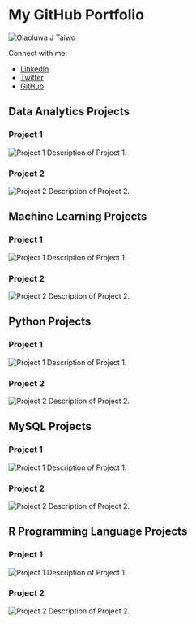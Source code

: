 # My GitHub Portfolio

![Olaoluwa J Taiwo](your_image_url.jpg)

Connect with me:
- [LinkedIn](https://www.linkedin.com/in/your-linkedin-profile)
- [Twitter](https://twitter.com/your-twitter-handle)
- [GitHub](https://github.com/your-github-username)

## Data Analytics Projects

### Project 1
![Project 1]([project1_image_url.jpg](https://github.com/OlaoluwajohnsonT/Portfolio/blob/main/1000020723-removebg.png))
Description of Project 1.

### Project 2
![Project 2](project2_image_url.jpg)
Description of Project 2.

## Machine Learning Projects

### Project 1
![Project 1](project1_image_url.jpg)
Description of Project 1.

### Project 2
![Project 2](project2_image_url.jpg)
Description of Project 2.

## Python Projects

### Project 1
![Project 1](project1_image_url.jpg)
Description of Project 1.

### Project 2
![Project 2](project2_image_url.jpg)
Description of Project 2.

## MySQL Projects

### Project 1
![Project 1](project1_image_url.jpg)
Description of Project 1.

### Project 2
![Project 2](project2_image_url.jpg)
Description of Project 2.

## R Programming Language Projects

### Project 1
![Project 1](project1_image_url.jpg)
Description of Project 1.

### Project 2
![Project 2](project2_image_url.jpg)
Description of Project 2.

